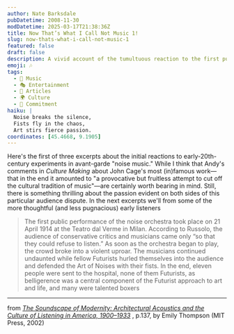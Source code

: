 ```yaml
---
author: Nate Barksdale
pubDatetime: 2008-11-30
modDatetime: 2025-03-17T21:38:36Z
title: Now That’s What I Call Not Music 1!
slug: now-thats-what-i-call-not-music-1
featured: false
draft: false
description: A vivid account of the tumultuous reaction to the first public performance of the noise orchestra in Milan in 1914.
emoji: 🎶
tags:
  - 🎵 Music
  - 🎭 Entertainment
  - 📖 Articles
  - 🌍 Culture
  - 🔄 Commitment
haiku: |
  Noise breaks the silence,  
  Fists fly in the chaos,  
  Art stirs fierce passion.
coordinates: [45.4668, 9.1905]
---
```


Here's the first of three excerpts about the initial reactions to early-20th-century experiments in avant-garde "noise music." While I think that Andy's comments in _Culture Making_ about John Cage's most (in)famous work—that in the end it amounted to "a provocative but fruitless attempt to cut off the cultural tradition of music"—are certainly worth bearing in mind. Still, there is something thrilling about the passion evident on both sides of this particular audience dispute. In the next excerpts we'll from some of the more thoughtful (and less pugnacious) early listeners

> The first public performance of the noise orchestra took place on 21 April 1914 at the Teatro dal Verme in Milan. According to Russolo, the audience of conservative critics and musicians came only “so that they could refuse to listen.” As soon as the orchestra began to play, the crowd broke into a violent uproar. The musicians continued undaunted while fellow Futurists hurled themselves into the audience and defended the Art of Noises with their fists. In the end, eleven people were sent to the hospital, none of them Futurists, as belligerence was a central component of the Futurist approach to art and life, and many were talented boxers

---

from _[The Soundscape of Modernity: Architectural Acoustics and the Culture of Listening in America, 1900–1933](http://books.google.com/books?id=7jvtvGbatv4C&printsec=frontcover&dq=soundscape+of+modernity&ei=9f4RSdJagYKyA9v-xYgE#PPA138,M1)_ , p.137, by Emily Thompson (MIT Press, 2002)
